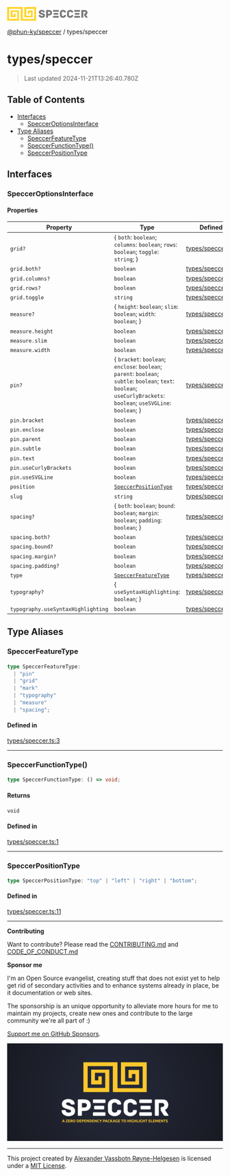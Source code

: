 <div>
  <img alt="SPECCER logo" src="https://raw.githubusercontent.com/phun-ky/speccer/main/public/logo-speccer-horizontal-colored-package.svg?raw=true" style="max-height:32px;" />
</div>

[@phun-ky/speccer](../README.md) / types/speccer

# types/speccer

> Last updated 2024-11-21T13:26:40.780Z

## Table of Contents

- [Interfaces](#interfaces)
  - [SpeccerOptionsInterface](#specceroptionsinterface)
- [Type Aliases](#type-aliases)
  - [SpeccerFeatureType](#speccerfeaturetype)
  - [SpeccerFunctionType()](#speccerfunctiontype)
  - [SpeccerPositionType](#speccerpositiontype)

## Interfaces

### SpeccerOptionsInterface

#### Properties

| Property                           | Type                                                                                                                                                                  | Defined in                                                                                   |
| ---------------------------------- | --------------------------------------------------------------------------------------------------------------------------------------------------------------------- | -------------------------------------------------------------------------------------------- |
| `grid?`                            | \{ `both`: `boolean`; `columns`: `boolean`; `rows`: `boolean`; `toggle`: `string`; }                                                                                  | [types/speccer.ts:40](https://github.com/phun-ky/speccer/blob/main/src/types/speccer.ts#L40) |
| `grid.both?`                       | `boolean`                                                                                                                                                             | [types/speccer.ts:42](https://github.com/phun-ky/speccer/blob/main/src/types/speccer.ts#L42) |
| `grid.columns?`                    | `boolean`                                                                                                                                                             | [types/speccer.ts:44](https://github.com/phun-ky/speccer/blob/main/src/types/speccer.ts#L44) |
| `grid.rows?`                       | `boolean`                                                                                                                                                             | [types/speccer.ts:43](https://github.com/phun-ky/speccer/blob/main/src/types/speccer.ts#L43) |
| `grid.toggle`                      | `string`                                                                                                                                                              | [types/speccer.ts:41](https://github.com/phun-ky/speccer/blob/main/src/types/speccer.ts#L41) |
| `measure?`                         | \{ `height`: `boolean`; `slim`: `boolean`; `width`: `boolean`; }                                                                                                      | [types/speccer.ts:26](https://github.com/phun-ky/speccer/blob/main/src/types/speccer.ts#L26) |
| `measure.height`                   | `boolean`                                                                                                                                                             | [types/speccer.ts:28](https://github.com/phun-ky/speccer/blob/main/src/types/speccer.ts#L28) |
| `measure.slim`                     | `boolean`                                                                                                                                                             | [types/speccer.ts:27](https://github.com/phun-ky/speccer/blob/main/src/types/speccer.ts#L27) |
| `measure.width`                    | `boolean`                                                                                                                                                             | [types/speccer.ts:29](https://github.com/phun-ky/speccer/blob/main/src/types/speccer.ts#L29) |
| `pin?`                             | \{ `bracket`: `boolean`; `enclose`: `boolean`; `parent`: `boolean`; `subtle`: `boolean`; `text`: `boolean`; `useCurlyBrackets`: `boolean`; `useSVGLine`: `boolean`; } | [types/speccer.ts:17](https://github.com/phun-ky/speccer/blob/main/src/types/speccer.ts#L17) |
| `pin.bracket`                      | `boolean`                                                                                                                                                             | [types/speccer.ts:18](https://github.com/phun-ky/speccer/blob/main/src/types/speccer.ts#L18) |
| `pin.enclose`                      | `boolean`                                                                                                                                                             | [types/speccer.ts:19](https://github.com/phun-ky/speccer/blob/main/src/types/speccer.ts#L19) |
| `pin.parent`                       | `boolean`                                                                                                                                                             | [types/speccer.ts:21](https://github.com/phun-ky/speccer/blob/main/src/types/speccer.ts#L21) |
| `pin.subtle`                       | `boolean`                                                                                                                                                             | [types/speccer.ts:20](https://github.com/phun-ky/speccer/blob/main/src/types/speccer.ts#L20) |
| `pin.text`                         | `boolean`                                                                                                                                                             | [types/speccer.ts:22](https://github.com/phun-ky/speccer/blob/main/src/types/speccer.ts#L22) |
| `pin.useCurlyBrackets`             | `boolean`                                                                                                                                                             | [types/speccer.ts:24](https://github.com/phun-ky/speccer/blob/main/src/types/speccer.ts#L24) |
| `pin.useSVGLine`                   | `boolean`                                                                                                                                                             | [types/speccer.ts:23](https://github.com/phun-ky/speccer/blob/main/src/types/speccer.ts#L23) |
| `position`                         | [`SpeccerPositionType`](speccer.md#speccerpositiontype)                                                                                                               | [types/speccer.ts:15](https://github.com/phun-ky/speccer/blob/main/src/types/speccer.ts#L15) |
| `slug`                             | `string`                                                                                                                                                              | [types/speccer.ts:14](https://github.com/phun-ky/speccer/blob/main/src/types/speccer.ts#L14) |
| `spacing?`                         | \{ `both`: `boolean`; `bound`: `boolean`; `margin`: `boolean`; `padding`: `boolean`; }                                                                                | [types/speccer.ts:34](https://github.com/phun-ky/speccer/blob/main/src/types/speccer.ts#L34) |
| `spacing.both?`                    | `boolean`                                                                                                                                                             | [types/speccer.ts:37](https://github.com/phun-ky/speccer/blob/main/src/types/speccer.ts#L37) |
| `spacing.bound?`                   | `boolean`                                                                                                                                                             | [types/speccer.ts:38](https://github.com/phun-ky/speccer/blob/main/src/types/speccer.ts#L38) |
| `spacing.margin?`                  | `boolean`                                                                                                                                                             | [types/speccer.ts:35](https://github.com/phun-ky/speccer/blob/main/src/types/speccer.ts#L35) |
| `spacing.padding?`                 | `boolean`                                                                                                                                                             | [types/speccer.ts:36](https://github.com/phun-ky/speccer/blob/main/src/types/speccer.ts#L36) |
| `type`                             | [`SpeccerFeatureType`](speccer.md#speccerfeaturetype)                                                                                                                 | [types/speccer.ts:16](https://github.com/phun-ky/speccer/blob/main/src/types/speccer.ts#L16) |
| `typography?`                      | \{ `useSyntaxHighlighting`: `boolean`; }                                                                                                                              | [types/speccer.ts:31](https://github.com/phun-ky/speccer/blob/main/src/types/speccer.ts#L31) |
| `typography.useSyntaxHighlighting` | `boolean`                                                                                                                                                             | [types/speccer.ts:32](https://github.com/phun-ky/speccer/blob/main/src/types/speccer.ts#L32) |

## Type Aliases

### SpeccerFeatureType

```ts
type SpeccerFeatureType:
  | "pin"
  | "grid"
  | "mark"
  | "typography"
  | "measure"
  | "spacing";
```

#### Defined in

[types/speccer.ts:3](https://github.com/phun-ky/speccer/blob/main/src/types/speccer.ts#L3)

---

### SpeccerFunctionType()

```ts
type SpeccerFunctionType: () => void;
```

#### Returns

`void`

#### Defined in

[types/speccer.ts:1](https://github.com/phun-ky/speccer/blob/main/src/types/speccer.ts#L1)

---

### SpeccerPositionType

```ts
type SpeccerPositionType: "top" | "left" | "right" | "bottom";
```

#### Defined in

[types/speccer.ts:11](https://github.com/phun-ky/speccer/blob/main/src/types/speccer.ts#L11)

---

**Contributing**

Want to contribute? Please read the [CONTRIBUTING.md](https://github.com/phun-ky/speccer/blob/main/CONTRIBUTING.md) and [CODE_OF_CONDUCT.md](https://github.com/phun-ky/speccer/blob/main/CODE_OF_CONDUCT.md)

**Sponsor me**

I'm an Open Source evangelist, creating stuff that does not exist yet to help get rid of secondary activities and to enhance systems already in place, be it documentation or web sites.

The sponsorship is an unique opportunity to alleviate more hours for me to maintain my projects, create new ones and contribute to the large community we're all part of :)

[Support me on GitHub Sponsors](https://github.com/sponsors/phun-ky).

![Speccer banner, with logo and slogan: A zero dependency package to annotate or highlight elements](https://github.com/phun-ky/speccer/blob/main/public/speccer-banner.png?raw=true)

---

This project created by [Alexander Vassbotn Røyne-Helgesen](http://phun-ky.net) is licensed under a [MIT License](https://choosealicense.com/licenses/mit/).
